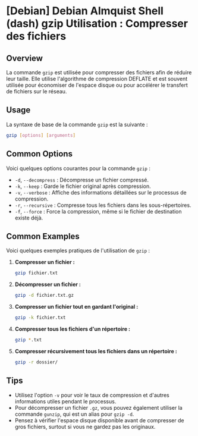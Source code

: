 # [Debian] Debian Almquist Shell (dash) gzip Utilisation : Compresser des fichiers

## Overview
La commande `gzip` est utilisée pour compresser des fichiers afin de réduire leur taille. Elle utilise l'algorithme de compression DEFLATE et est souvent utilisée pour économiser de l'espace disque ou pour accélérer le transfert de fichiers sur le réseau.

## Usage
La syntaxe de base de la commande `gzip` est la suivante :

```bash
gzip [options] [arguments]
```

## Common Options
Voici quelques options courantes pour la commande `gzip` :

- `-d`, `--decompress` : Décompresse un fichier compressé.
- `-k`, `--keep` : Garde le fichier original après compression.
- `-v`, `--verbose` : Affiche des informations détaillées sur le processus de compression.
- `-r`, `--recursive` : Compresse tous les fichiers dans les sous-répertoires.
- `-f`, `--force` : Force la compression, même si le fichier de destination existe déjà.

## Common Examples
Voici quelques exemples pratiques de l'utilisation de `gzip` :

1. **Compresser un fichier :**
   ```bash
   gzip fichier.txt
   ```

2. **Décompresser un fichier :**
   ```bash
   gzip -d fichier.txt.gz
   ```

3. **Compresser un fichier tout en gardant l'original :**
   ```bash
   gzip -k fichier.txt
   ```

4. **Compresser tous les fichiers d'un répertoire :**
   ```bash
   gzip *.txt
   ```

5. **Compresser récursivement tous les fichiers dans un répertoire :**
   ```bash
   gzip -r dossier/
   ```

## Tips
- Utilisez l'option `-v` pour voir le taux de compression et d'autres informations utiles pendant le processus.
- Pour décompresser un fichier `.gz`, vous pouvez également utiliser la commande `gunzip`, qui est un alias pour `gzip -d`.
- Pensez à vérifier l'espace disque disponible avant de compresser de gros fichiers, surtout si vous ne gardez pas les originaux.